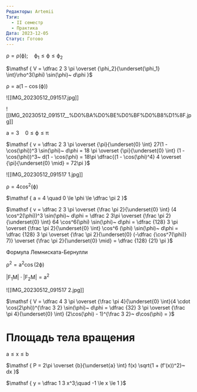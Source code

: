 ```yaml
---
Редакторы: Artemii
Тэги:
  - II семестр
  - Практика
Дата: 2023-12-05
Статус: Готово
---
```

$\mathsf  
{  
\rho = \rho(\phi);\quad \phi_1 \le \phi \le \phi_2  
}$

$\mathsf  
{  
V = \dfrac 2 3 \pi \overset {\phi_2}{\underset{\phi_1} \int}\rho^3(\phi) \sin(\phi)~ d\phi  
}$

$\mathsf  
{  
\rho = a(1 - \cos(\phi))  
}$

  

![[IMG_20230512_091517.jpg]]

  

  

![[IMG_20230512_091517__%D0%BA%D0%BE%D0%BF%D0%B8%D1%8F.jpg]]

$\mathsf  
{  
a = 3 \quad 0 \le \phi \le \pi  
}$

$\mathsf  
{  
v = \dfrac 2 3 \pi \overset {\pi}{\underset{0} \int} 27(1 - \cos(\phi))^3 \sin(\phi)~ d\phi = 18 \pi \overset {\pi}{\underset{0} \int} (1 - \cos(\phi))^3~ d(1 - \cos(\phi) = 18\pi \dfrac{(1 - \cos(\phi)^4} 4 \overset {\pi}{\underset{0} \mid} = 72\pi  
}$

  

  

![[IMG_20230512_091517 1.jpg]]

$\mathsf  
{  
\rho = 4\cos^2(\phi)  
}$

$\mathsf  
{  
a = 4 \quad 0 \le \phi \le \dfrac \pi 2  
}$

$\mathsf  
{  
v = \dfrac 2 3 \pi \overset {\frac \pi 2}{\underset{0} \int} (4 \cos^2(\phi))^3 \sin(\phi)~ d\phi =  
\dfrac 2 3\pi \overset {\frac \pi 2}{\underset{0} \int} 64 \cos^6(\phi) \sin(\phi)~ d\phi =  
\dfrac {128} 3 \pi \overset {\frac \pi 2}{\underset{0} \int} \cos^6 (\phi) \sin(\phi)~ d\phi =  
\dfrac {128} 3 \pi \overset {\frac \pi 2}{\underset{0} (-\dfrac {\cos^7(\phi)} 7)} \overset {\frac \pi 2}{\underset{0} \mid} =  
\dfrac {128} {21} \pi  
}$

  

Формула Лемниската-Бернулли

$\mathsf  
{  
\rho^2 = a^2 \cos(2 \phi)  
}$

$\mathsf  
{  
|F_1 M| \cdot |F_2 M| = a^2  
}$

![[IMG_20230512_091517 2.jpg]]

$\mathsf  
{  
V = \dfrac 4 3 \pi \overset {\frac \pi 4}{\underset{0} \int}(4 \cdot \cos(2\phi))^{\frac 3 2} \sin(\phi)~ d\phi = \dfrac {32} 3 \pi \overset {\frac \pi 4}{\underset{0} \int} (2\cos(\phi) - 1)^{\frac 3 2}~ d\cos(\phi) =  
}$

  

  

# Площадь тела вращения

  

$\mathsf  
{  
a \le x \le b  
}$

$\mathsf  
{  
P = 2\pi \overset {b}{\underset{a} \int} f(x) \sqrt{1 + (f'(x))^2}~ dx  
}$

  

$\mathsf  
{  
y = \dfrac 1 3 x^3;\quad -1 \le x \le 1  
}$